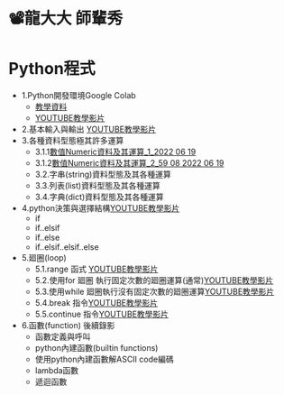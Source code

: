 # 📽龍大大 師輩秀


# Python程式
- 1.Python開發環境Google Colab
  - [教學資料](0_python開發環境.md)
  - [YOUTUBE教學影片](https://youtu.be/4iyU3XKhz7Q)
- 2.基本輸入與輸出 [YOUTUBE教學影片](https://youtu.be/YX7Vt_6lAQY) 
- 3.各種資料型態極其許多運算
  - 3.1.1[數值Numeric資料及其運算_1_2022 06 19](https://youtu.be/KSwDTSubS1M)
  - 3.1.2[數值Numeric資料及其運算_2_59 08 2022 06 19](https://youtu.be/FSo8k4vFYGc)
  - 3.2.字串(string)資料型態及其各種運算
  - 3.3.列表(list)資料型態及其各種運算
  - 3.4.字典(dict)資料型態及其各種運算 
- 4.python決策與選擇結構[YOUTUBE教學影片](https://youtu.be/Qp2rnckGlAg)
  - if     
  - if..elsif     
  - if..else
  - if..elsif..elsif..else
- 5.廻圈(loop)
  - 5.1.range 函式 [YOUTUBE教學影片](https://youtu.be/Al2C5bUEMCY)
  - 5.2.使用for 廻圈 執行固定次數的廻圈運算(通常)[YOUTUBE教學影片](https://youtu.be/T66hPV7Pbh4)
  - 5.3.使用while 廻圈執行沒有固定次數的廻圈運算[YOUTUBE教學影片](https://youtu.be/WW_b7huHezs)
  - 5.4.break 指令[YOUTUBE教學影片](https://youtu.be/1kxwZqqICkw)
  - 5.5.continue 指令[YOUTUBE教學影片](https://www.youtube.com/watch?v=Ugmv_dhzj1w)
- 6.函數(function)  後續錄影
  - 函數定義與呼叫
  - python內建函數(builtin functions)
  - 使用python內建函數解ASCII code編碼
  - lambda函數
  - 遞迴函數
